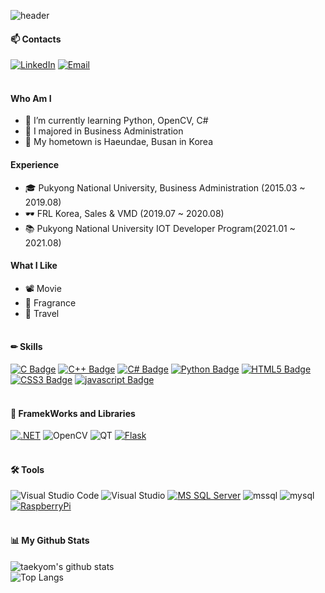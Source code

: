 ![header](https://capsule-render.vercel.app/api?type=waving&color=auto&height=300&section=header&text=Taekyoung%20Lee&fontSize=90&fontAlignY=38&amp;desc=I'm%20a%20Beginner%20Developer!%20🤸‍♀&amp;descAlignY=58&amp;descAlign=71)

#### 📫 Contacts
[![LinkedIn](https://img.shields.io/badge/LinkedIn-0A66C2?style=flat&amp;logo=LinkedIn&amp;logoColor=white&link=https://www.linkedin.com/in/taegyeong-lee-098076202/)](https://www.linkedin.com/in/taegyeong-lee-098076202/)
[![Email](https://img.shields.io/badge/Email-EA4335?style=flat&amp;logo=Minutemailer&amp;logoColor=white&mailto:tkyoung1014@naver.com)](mailto:tkyoung1014@naver.com)
<br/><br/>

#### Who Am I
- 🌱 I’m currently learning Python, OpenCV, C#
- 🥇 I majored in Business Administration
- 🚅 My hometown is Haeundae, Busan in Korea

#### Experience
- 🎓 Pukyong National University, Business Administration (2015.03 ~ 2019.08)
- 🕶 FRL Korea, Sales & VMD  (2019.07 ~ 2020.08)
- 📚 Pukyong National University IOT Developer Program(2021.01 ~ 2021.08)

#### What I Like
- 📽 Movie
- 🌷 Fragrance
- 🛫 Travel
<br/><br/>

#### ✏ Skills
[![C Badge](https://img.shields.io/badge/C-453091?style=flat&amp;logo=C&amp;logoColor=white&link=https://github.com/taekyom/StudyC)](https://github.com/taekyom/StudyC)
[![C++ Badge](https://img.shields.io/badge/c++-00599C?style=flat&amp;logo=c%2B%2B&amp;logoColor=white&link=https://github.com/taekyom/StudyCPP)](https://github.com/taekyom/StudyCPP)
[![C# Badge](https://img.shields.io/badge/CSharp-AC39AA?style=flat&amp;logo=CSharp&amp;logoColor=white&link=https://github.com/taekyom/StudyCSharp21)](https://github.com/taekyom/StudyCSharp21)
[![Python Badge](https://img.shields.io/badge/python-205860?style=flat&amp;logo=python&amp;logoColor=white&link=https://github.com/taekyom/StudyRaspberry21)](https://github.com/taekyom/StudyRaspberry21)
[![HTML5 Badge](https://img.shields.io/badge/HTML5-E34F26?style=flat&amp;logo=HTML5&amp;logoColor=white&link=https://github.com/taekyom/StudyHtml)](https://github.com/taekyom/StudyHtml)
[![CSS3 Badge](https://img.shields.io/badge/CSS3-1572B6?style=flat&amp;logo=CSS3&amp;logoColor=white&link=https://github.com/taekyom/StudyHtml)](https://github.com/taekyom/StudyHtml)
[![javascript Badge](https://img.shields.io/badge/javascript-%23323330.svg?style=flat&amp;logo=javascript&amp;logoColor=%23F7DF1E&link=https://github.com/taekyom/StudyHtml)](https://github.com/taekyom/StudyHtml)
<br/><br/>

#### 🧵 FramekWorks and Libraries
[![.NET](https://img.shields.io/badge/.NET-AA79D2?style=flat&amp;logo=.net&amp;logoColor=white&link=https://github.com/taekyom/StudyAspNet21)](https://github.com/taekyom/StudyAspNet21)
![OpenCV](https://img.shields.io/badge/opencv-B83F3D?style=flat&amp;logo=opencv&amp;logoColor=white)
![QT](https://img.shields.io/badge/Qt-41B83D?style=flat&amp;logo=Qt&amp;logoColor=white)
[![Flask](https://img.shields.io/badge/Flask-060D13?style=flat&amp;logo=Flask&amp;logoColor=white&link=https://github.com/taekyom/TCP_IP)](https://github.com/taekyom/TCP_IP)
<br/><br/>

#### 🛠 Tools
![Visual Studio Code](https://img.shields.io/badge/VisualStudioCode-0078d7.svg?style=flat&amp;logo=visual-studio-code&amp;logoColor=white)
![Visual Studio](https://img.shields.io/badge/VisualStudio-5C2D91.svg?style=flat&amp;logo=visual-studio&amp;logoColor=white)
[![MS SQL Server](https://img.shields.io/badge/MicrosoftSQLServer-FFFF00?style=flat&amp;logo=MicrosoftSQLServer&amp;logo=Color=white&link=https://github.com/taekyom/StudySqlServer)](https://github.com/taekyom/StudySqlServer)
![mssql](https://img.shields.io/badge/mssql-CC2927.svg?style=flat&amp;logo=microsoftsqlserver&amp;logoColor=white)
![mysql](https://img.shields.io/badge/mysql-%2300f.svg?style=flat&amp;logo=mysql&amp;logoColor=white)
[![RaspberryPi](https://img.shields.io/badge/RaspberryPi-A22846?style=flat&amp;logo=RaspberryPi&amp;logoColor=white&link=https://github.com/taekyom/StudyRaspberry21)](https://github.com/taekyom/StudyRaspberry21)
<br/><br/>

#### 📊 My Github Stats
![taekyom's github stats](https://github-readme-stats.vercel.app/api?username=taekyom&show_icons=true&theme=tokyonight) <br/>
![Top Langs](https://github-readme-stats.vercel.app/api/top-langs/?username=taekyom&layout=compact&theme=tokyonight)

